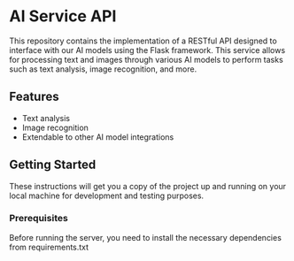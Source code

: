 # AI Service API

This repository contains the implementation of a RESTful API designed to interface with our AI models using the Flask framework. This service allows for processing text and images through various AI models to perform tasks such as text analysis, image recognition, and more.

## Features

- Text analysis
- Image recognition
- Extendable to other AI model integrations

## Getting Started

These instructions will get you a copy of the project up and running on your local machine for development and testing purposes.

### Prerequisites

Before running the server, you need to install the necessary dependencies from requirements.txt


